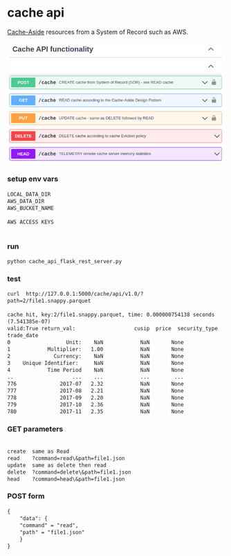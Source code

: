 # cache api

[Cache-Aside](https://docs.microsoft.com/en-us/azure/architecture/patterns/cache-aside) resources from a System of Record such as AWS.




![cache_api](cache_api.png?raw=true "cache_api" )



### setup env vars
``````
LOCAL_DATA_DIR 
AWS_DATA_DIR 
AWS_BUCKET_NAME

AWS ACCESS KEYS


``````


### run
``````
python cache_api_flask_rest_server.py
``````

### test
``````
curl  http://127.0.0.1:5000/cache/api/v1.0/?path=2/file1.snappy.parquet

cache hit, key:2/file1.snappy.parquet, time: 0.000000754138 seconds (7.541385e-07) 
valid:True return_val:                   cusip  price  security_type trade_date
0                  Unit:    NaN            NaN       None
1            Multiplier:   1.00            NaN       None
2              Currency:    NaN            NaN       None
3    Unique Identifier:     NaN            NaN       None
4            Time Period    NaN            NaN       None
..                   ...    ...            ...        ...
776              2017-07   2.32            NaN       None
777              2017-08   2.21            NaN       None
778              2017-09   2.20            NaN       None
779              2017-10   2.36            NaN       None
780              2017-11   2.35            NaN       None

``````



### GET parameters
``````

create  same as Read
read    ?command=read\&path=file1.json
update  same as delete then read   
delete  ?command=delete\&path=file1.json
head    ?command=head\&path=file1.json
``````

### POST form
``````
{
    "data": {
    "command" = "read",
    "path" = "file1.json"
    }
}
``````
